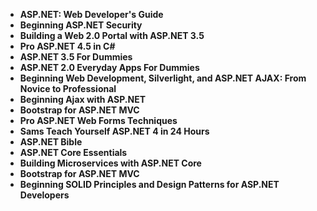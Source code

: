 <ul>
                                <li><b><a target="_blank" href="https://github.com/manjunath5496/ASP-Dot-NET-Books/blob/master/aspn(1).pdf" style="text-decoration:none;">ASP.NET: Web Developer's Guide </a></b></li>
                                <li><b><a target="_blank" href="https://github.com/manjunath5496/ASP-Dot-NET-Books/blob/master/aspn(2).rar" style="text-decoration:none;">Beginning ASP.NET Security</a></b></li>
                                <li><b><a target="_blank" href="https://github.com/manjunath5496/ASP-Dot-NET-Books/blob/master/aspn(3).pdf" style="text-decoration:none;">Building a Web 2.0 Portal with ASP.NET 3.5</a></b></li>
                               
<li><b><a target="_blank" href="https://github.com/manjunath5496/ASP-Dot-NET-Books/blob/master/aspn(4).pdf" style="text-decoration:none;">Pro ASP.NET 4.5 in C#</a></b></li>
                                <li><b><a target="_blank" href="https://github.com/manjunath5496/ASP-Dot-NET-Books/blob/master/aspn(5).pdf" style="text-decoration:none;">ASP.NET 3.5 For Dummies</a></b></li>
                                
 <li><b><a target="_blank" href="https://github.com/manjunath5496/ASP-Dot-NET-Books/blob/master/aspn(6).pdf" style="text-decoration:none;">ASP.NET 2.0 Everyday Apps For Dummies</a></b></li>
                          
<li><b><a target="_blank" href="https://github.com/manjunath5496/ASP-Dot-NET-Books/blob/master/aspn(7).pdf" style="text-decoration:none;">Beginning Web Development, Silverlight, and ASP.NET AJAX: From Novice to Professional</a></b></li>
                                <li><b><a target="_blank" href="https://github.com/manjunath5496/ASP-Dot-NET-Books/blob/master/aspn(8).pdf" style="text-decoration:none;">Beginning Ajax with ASP.NET </a></b></li>
                                <li><b><a target="_blank" href="https://github.com/manjunath5496/ASP-Dot-NET-Books/blob/master/aspn(9).pdf" style="text-decoration:none;">Bootstrap for ASP.NET MVC</a></b></li>
                                
<li><b><a target="_blank" href="https://github.com/manjunath5496/ASP-Dot-NET-Books/blob/master/aspn(10).pdf" style="text-decoration:none;">Pro ASP.NET Web Forms Techniques</a></b></li>  
        
<li><b><a target="_blank" href="https://github.com/manjunath5496/ASP-Dot-NET-Books/blob/master/aspn(11).pdf" style="text-decoration:none;">Sams Teach Yourself ASP.NET 4 in 24 Hours</a></b></li>
                                <li><b><a target="_blank" href="https://github.com/manjunath5496/ASP-Dot-NET-Books/blob/master/aspn(12).pdf" style="text-decoration:none;">ASP.NET Bible</a></b></li>
 <li><b><a target="_blank" href="https://github.com/manjunath5496/ASP-Dot-NET-Books/blob/master/aspn(13).pdf" style="text-decoration:none;">ASP.NET Core Essentials</a></b></li> 
 
 <li><b><a target="_blank" href="https://github.com/manjunath5496/ASP-Dot-NET-Books/blob/master/aspn(14).pdf" style="text-decoration:none;">Building Microservices with ASP.NET Core</a></b></li>
                                <li><b><a target="_blank" href="https://github.com/manjunath5496/ASP-Dot-NET-Books/blob/master/aspn(15).pdf" style="text-decoration:none;">Bootstrap for ASP.NET MVC</a></b></li>
 <li><b><a target="_blank" href="https://github.com/manjunath5496/ASP-Dot-NET-Books/blob/master/aspn(16).pdf" style="text-decoration:none;">Beginning SOLID Principles and Design Patterns for ASP.NET Developers</a></b></li> 
 
 
 
 
 
 </ul>
